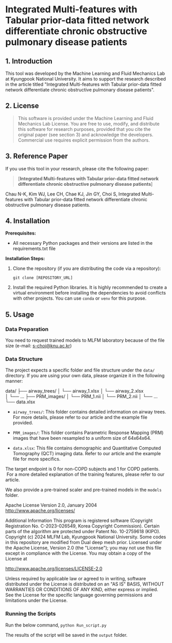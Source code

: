 # Integrated Multi-features with Tabular prior-data fitted network differentiate chronic obstructive pulmonary disease patients

## 1. Introduction

This tool was developed by the Machine Learning and Fluid Mechanics Lab at Kyungpook National University. It aims to support the research described in the article titled "Integrated Multi-features with Tabular prior-data fitted network differentiate chronic obstructive pulmonary disease patients".

## 2. License

> This software is provided under the Machine Learning and Fluid Mechanics Lab License. 
> You are free to use, modify, and distribute this software for research purposes, provided that you cite the original paper (see section 3) and acknowledge the developers. Commercial use requires explicit permission from the authors.


## 3. Reference Paper

If you use this tool in your research, please cite the following paper:

> [**Integrated Multi-features with Tabular prior-data fitted network differentiate chronic obstructive pulmonary disease patients**]

Chau N-K, Kim WJ, Lee CH, Chae KJ, Jin GY, Choi S, Integrated Multi-features with Tabular prior-data fitted network differentiate chronic obstructive pulmonary disease patients.


## 4. Installation

**Prerequisites:**

* All necessary Python packages and their versions are listed in the requirements.txt file


**Installation Steps:**

1.  Clone the repository (if you are distributing the code via a repository):
    ```
    git clone [REPOSITORY_URL]
    ```

2. Install the required Python libraries. It is highly recommended to create a virtual environment before installing the dependencies to avoid conflicts with other projects. You can use `conda` or `venv` for this purpose.


## 5. Usage

### Data Preparation
You need to request trained models to MLFM laboratory because of the file size (e-mail: s-choi@knu.ac.kr)

### Data Structure

The project expects a specific folder and file structure under the `data/` directory. If you are using your own data, please organize it in the following manner:

data/
├── airway_trees/
│   └── airway_1.xlsx
│   └── airway_2.xlsx	
│   └── ...
├── PRM_images/
│   └── PRM_1.nii
│   └── PRM_2.nii
│   └── ...
└── data.xlsx

* `airway_trees/`: This folder contains detailed information on airway trees. For more details, please refer to our article and the example file provided.

* `PRM_images/`: This folder contains Parametric Response Mapping (PRM) images that have been resampled to a uniform size of 64x64x64.

* `data.xlsx`: This file contains demographic and Quantitative Computed Tomography (QCT) imaging data. Refer to our article and the example file for more specifics.


The target endpoint is 0 for non-COPD subjects and 1 for COPD patients.  For a more detailed explanation of the training features, please refer to our article.

We also provide a pre-trained scaler and pre-trained models in the `models` folder.

Apache License Version 2.0, January 2004 http://www.apache.org/licenses/

Additional Information
This program is registered software (Copyright Registration No. C-2023-026549, Korea Copyright Commission).
Certain parts of the algorithm are protected under Patent No. 10-2759618 (KIPO).
Copyright (c) 2024 MLFM Lab, Kyungpook National University.
Some codes in this repository are modified from Dual deep mesh prior.
Licensed under the Apache License, Version 2.0 (the "License");
you may not use this file except in compliance with the License.
You may obtain a copy of the License at

http://www.apache.org/licenses/LICENSE-2.0

Unless required by applicable law or agreed to in writing, software distributed under the License is distributed on an "AS IS" BASIS,
WITHOUT WARRANTIES OR CONDITIONS OF ANY KIND, either express or implied.
See the License for the specific language governing permissions and limitations under the License.

### Running the Scripts

Run the below command,
    ```
    python Run_script.py
	```
	
The results of the script will be saved in the `output` folder.
